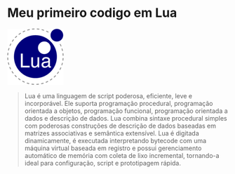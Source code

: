 # Meu primeiro codigo em Lua

<img src="logo.gif">


> Lua é uma linguagem de script poderosa, eficiente, leve e incorporável. Ele suporta programação procedural, programação orientada a objetos, programação funcional, programação orientada a dados e descrição de dados.
Lua combina sintaxe procedural simples com poderosas construções de descrição de dados baseadas em matrizes associativas e semântica extensível. Lua é digitada dinamicamente, é executada interpretando bytecode com uma máquina virtual baseada em registro e possui gerenciamento automático de memória com coleta de lixo incremental, tornando-a ideal para configuração, script e prototipagem rápida.
